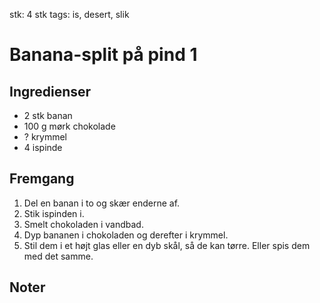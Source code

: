 stk: 4 stk
tags: is, desert, slik

# Banana-split på pind 1

## Ingredienser
  - 2 stk banan
  - 100 g mørk chokolade
  - ? krymmel
  - 4 ispinde

## Fremgang
  1. Del en banan i to og skær enderne af.
  2. Stik ispinden i.
  3. Smelt chokoladen i vandbad.
  4. Dyp bananen i chokoladen og derefter i krymmel.
  5. Stil dem i et højt glas eller en dyb skål, så de kan tørre. Eller spis dem
     med det samme.

## Noter
